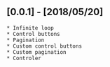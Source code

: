 ## [0.0.1] - [2018/05/20]
    * Infinite loop
    * Control buttons
    * Pagination
    * Custom control buttons
    * Custom pagination
    * Controler
    
